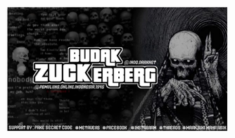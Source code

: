 <img src="https://github.com/Strv-BOT/Strv-BOT/blob/main/Baner-Budak-Zuck.jpg" alt="logo" width="500"/>
